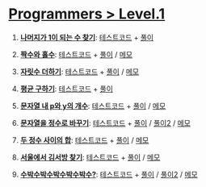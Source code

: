 # [Programmers > Level.1](https://school.programmers.co.kr/learn/challenges?order=acceptance_desc&levels=1&languages=javascript)

1. [**나머지가 1이 되는 수 찾기**](https://school.programmers.co.kr/learn/courses/30/lessons/87389):
    [테스트코드](./find-number-1-as-rest/solution.spec.js) +
    [풀이](./find-number-1-as-rest/solution.js)

2. [**짝수와 홀수**](https://school.programmers.co.kr/learn/courses/30/lessons/12937):
    [테스트코드](./even-and-odd/solution.spec.js) +
    [풀이](./even-and-odd/solution.js) /
    [메모](./even-and-odd#readme)

3. [**자릿수 더하기**](https://school.programmers.co.kr/learn/courses/30/lessons/12931):
    [테스트코드](./add-digits/solution.spec.js) +
    [풀이](./add-digits/solution.js) /
    [메모](./add-digits#readme)

4. [**평균 구하기**](https://school.programmers.co.kr/learn/courses/30/lessons/12944):
    [테스트코드](./get-average/solution.spec.js) +
    [풀이](./get-average/solution.js)

5. [**문자열 내 p와 y의 개수**](https://school.programmers.co.kr/learn/courses/30/lessons/12916):
    [테스트코드](./count-p-and-y/solution.spec.js) +
    [풀이](./count-p-and-y/solution.js) /
    [메모](./count-p-and-y#readme)

6. [**문자열을 정수로 바꾸기**](https://school.programmers.co.kr/learn/courses/30/lessons/12925):
    [테스트코드](./string-to-number/solution.spec.js) +
    [풀이](./string-to-number/solution.number.js) /
    [풀이2](./string-to-number/solution.parseInt.js) /
    [메모](./string-to-number#readme)

7. [**두 정수 사이의 합**](https://school.programmers.co.kr/learn/courses/30/lessons/12912):
    [테스트코드](./sum-between-two-integers/solution.spec.js) +
    [풀이](./sum-between-two-integers/solution.js) /
    [메모](./sum-between-two-integers#readme)

8. [**서울에서 김서방 찾기**](https://school.programmers.co.kr/learn/courses/30/lessons/12919):
    [테스트코드](./find-mr-kim/solution.spec.js) +
    [풀이](./find-mr-kim/solution.js) /
    [메모](./find-mr-kim#readme)

9. [**수박수박수박수박수박수?**](https://school.programmers.co.kr/learn/courses/30/lessons/12922):
    [테스트코드](./wartermelon/solution.spec.js) +
    [풀이](./wartermelon/solution.array.js) /
    [풀이2](./wartermelon/solution.string.js) /
    [메모](./wartermelon#readme)

